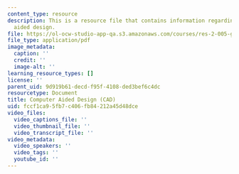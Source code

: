 ```yaml
---
content_type: resource
description: This is a resource file that contains information regarding computer
  aided design.
file: https://ol-ocw-studio-app-qa.s3.amazonaws.com/courses/res-2-005-girls-who-build-make-your-own-wearables-workshop-spring-2015/fccf1ca95fb7c406fb84212a45d48dce_MITRES_2_005S15_CADSpea.pdf
file_type: application/pdf
image_metadata:
  caption: ''
  credit: ''
  image-alt: ''
learning_resource_types: []
license: ''
parent_uid: 9d919b61-decd-f95f-4108-ded3bef6c4dc
resourcetype: Document
title: Computer Aided Design (CAD)
uid: fccf1ca9-5fb7-c406-fb84-212a45d48dce
video_files:
  video_captions_file: ''
  video_thumbnail_file: ''
  video_transcript_file: ''
video_metadata:
  video_speakers: ''
  video_tags: ''
  youtube_id: ''
---
```

